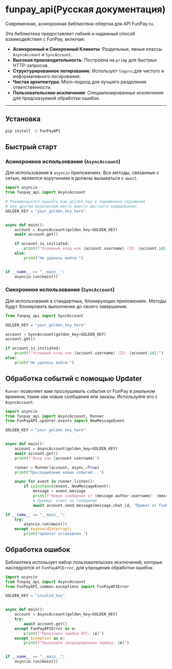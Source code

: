 # funpay_api(Русская документация)

Современная, асинхронная библиотека-обертка для API FunPay.ru.

Эта библиотека предоставляет гибкий и надежный способ взаимодействия с FunPay, включая:
- **Асинхронный и Синхронный Клиенты**: Раздельные, явные классы `AsyncAccount` и `SyncAccount`.
- **Высокая производительность**: Построена на `primp` для быстрых HTTP-запросов.
- **Структурированное логирование**: Использует `loguru` для чистого и информативного логирования.
- **Чистая архитектура**: Mixin-подход для лучшего разделения ответственности.
- **Пользовательские исключения**: Специализированные исключения для предсказуемой обработки ошибок.

---

## Установка

```bash
pip install -U FunPayAPI
```

## Быстрый старт

### Асинхронное использование (`AsyncAccount`)

Для использования в `asyncio` приложениях. Все методы, связанные с сетью, являются корутинами и должны вызываться с `await`.

```python
import asyncio
from funpay_api import AsyncAccount

# Рекомендуется хранить ваш golden_key в переменной окружения
# или другом безопасном месте вместо жесткого кодирования.
GOLDEN_KEY = "your_golden_key_here"


async def main():
    account = AsyncAccount(golden_key=GOLDEN_KEY)
    await account.get()

    if account.is_initiated:
        print(f"Успешный вход как {account.username} (ID: {account.id})")
    else:
        print("Не удалось войти.")


if __name__ == "__main__":
    asyncio.run(main())
```

### Синхронное использование (`SyncAccount`)

Для использования в стандартных, блокирующих приложениях. Методы будут блокировать выполнение до своего завершения.

```python
from funpay_api import SyncAccount

GOLDEN_KEY = "your_golden_key_here"

account = SyncAccount(golden_key=GOLDEN_KEY)
account.get()

if account.is_initiated:
    print(f"Успешный вход как {account.username} (ID: {account.id})")
else:
    print("Не удалось войти.")
```

## Обработка событий с помощью Updater

`Runner` позволяет вам прослушивать события от FunPay в реальном времени, такие как новые сообщения или заказы. Используйте его с `AsyncAccount`.

```python
import asyncio
from funpay_api import AsyncAccount, Runner
from FunPayAPI.updater.events import NewMessageEvent

GOLDEN_KEY = "your_golden_key_here"


async def main():
    account = AsyncAccount(golden_key=GOLDEN_KEY)
    await account.get()
    print(f"Вход как {account.username}")

    runner = Runner(account, async_=True)
    print("Прослушивание новых событий...")

    async for event in runner.listen():
        if isinstance(event, NewMessageEvent):
            message = event.message
            print(f"Новое сообщение от {message.author.username}: {message.text}")
            # Пример: ответ на сообщение
            await account.send_message(message.chat_id, "Привет от FunPayAPI!")

if __name__ == "__main__":
    try:
        asyncio.run(main())
    except KeyboardInterrupt:
        print("Updater остановлен.")
```

## Обработка ошибок

Библиотека использует набор пользовательских исключений, которые наследуются от `FunPayAPIError`, для упрощения обработки ошибок.

```python
import asyncio
from funpay_api import AsyncAccount
from FunPayAPI.common.exceptions import FunPayAPIError

GOLDEN_KEY = "invalid_key"


async def main():
    account = AsyncAccount(golden_key=GOLDEN_KEY)
    try:
        await account.get()
    except FunPayAPIError as e:
        print(f"Произошла ошибка API: {e}")
    except Exception as e:
        print(f"Произошла непредвиденная ошибка: {e}")


if __name__ == "__main__":
    asyncio.run(main())
```

